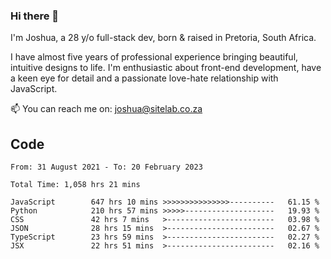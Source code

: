 ### Hi there 👋

I'm Joshua, a 28 y/o full-stack dev, born & raised in Pretoria, South Africa. 

I have almost five years of professional experience bringing beautiful, intuitive designs to life. I'm enthusiastic about front-end development, have a keen eye for detail and a passionate love-hate relationship with JavaScript.

📫 You can reach me on: joshua@sitelab.co.za

## **Code**

<!--START_SECTION:waka-->

```text
From: 31 August 2021 - To: 20 February 2023

Total Time: 1,058 hrs 21 mins

JavaScript        647 hrs 10 mins >>>>>>>>>>>>>>>----------   61.15 %
Python            210 hrs 57 mins >>>>>--------------------   19.93 %
CSS               42 hrs 7 mins   >------------------------   03.98 %
JSON              28 hrs 15 mins  >------------------------   02.67 %
TypeScript        23 hrs 59 mins  >------------------------   02.27 %
JSX               22 hrs 51 mins  >------------------------   02.16 %
```

<!--END_SECTION:waka-->
